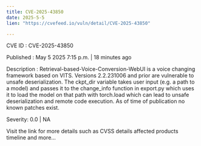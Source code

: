 ```yaml
---
title: CVE-2025-43850
date: 2025-5-5
lien: "https://cvefeed.io/vuln/detail/CVE-2025-43850"

---
```


CVE ID : CVE-2025-43850

Published :  May 5
2025
7:15 p.m. | 18 minutes ago

Description : Retrieval-based-Voice-Conversion-WebUI is a voice changing framework based on VITS. Versions 2.2.231006 and prior are vulnerable to unsafe deserialization. The ckpt_dir variable takes user input (e.g. a path to a model) and passes it to the change_info function in export.py
which uses it to load the model on that path with torch.load
which can lead to unsafe deserialization and remote code execution. As of time of publication
no known patches exist.

Severity: 0.0 | NA

Visit the link for more details
such as CVSS details
affected products
timeline
and more...
